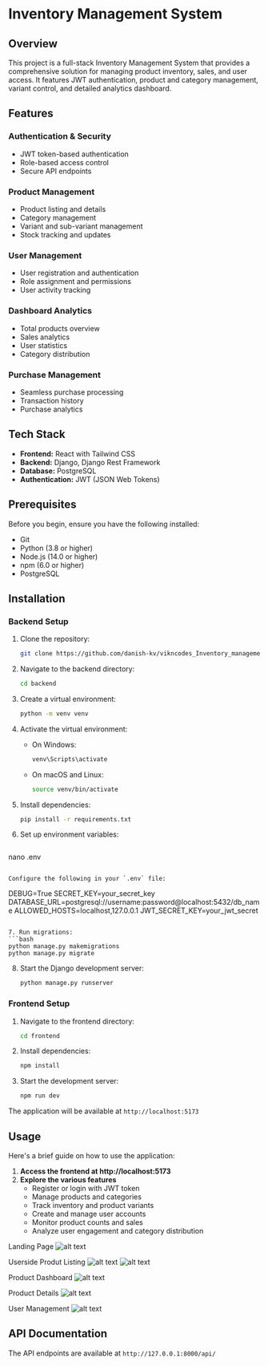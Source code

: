 # Inventory Management System

## Overview

This project is a full-stack Inventory Management System that provides a comprehensive solution for managing product inventory, sales, and user access. It features JWT authentication, product and category management, variant control, and detailed analytics dashboard.

## Features

### Authentication & Security
- JWT token-based authentication
- Role-based access control
- Secure API endpoints

### Product Management
- Product listing and details
- Category management
- Variant and sub-variant management
- Stock tracking and updates

### User Management
- User registration and authentication
- Role assignment and permissions
- User activity tracking

### Dashboard Analytics
- Total products overview
- Sales analytics
- User statistics
- Category distribution

### Purchase Management
- Seamless purchase processing
- Transaction history
- Purchase analytics

## Tech Stack

- **Frontend:** React with Tailwind CSS
- **Backend:** Django, Django Rest Framework
- **Database:** PostgreSQL
- **Authentication:** JWT (JSON Web Tokens)

## Prerequisites

Before you begin, ensure you have the following installed:
- Git
- Python (3.8 or higher)
- Node.js (14.0 or higher)
- npm (6.0 or higher)
- PostgreSQL

## Installation

### Backend Setup

1. Clone the repository:
   ```bash
   git clone https://github.com/danish-kv/vikncodes_Inventory_management.git
   ```

2. Navigate to the backend directory:
   ```bash
   cd backend
   ```

3. Create a virtual environment:
   ```bash
   python -m venv venv
   ```

4. Activate the virtual environment:
   - On Windows:
     ```bash
     venv\Scripts\activate
     ```
   - On macOS and Linux:
     ```bash
     source venv/bin/activate
     ```

5. Install dependencies:
   ```bash
   pip install -r requirements.txt
   ```

6. Set up environment variables:
   ```bash
  nano .env

   ```
   
   Configure the following in your `.env` file:
   ```
   DEBUG=True
   SECRET_KEY=your_secret_key
   DATABASE_URL=postgresql://username:password@localhost:5432/db_name
   ALLOWED_HOSTS=localhost,127.0.0.1
   JWT_SECRET_KEY=your_jwt_secret
   ```

7. Run migrations:
   ```bash
   python manage.py makemigrations
   python manage.py migrate
   ```

8. Start the Django development server:
   ```bash
   python manage.py runserver
   ```

### Frontend Setup

1. Navigate to the frontend directory:
   ```bash
   cd frontend
   ```

2. Install dependencies:
   ```bash
   npm install
   ```

3. Start the development server:
   ```bash
   npm run dev
   ```

The application will be available at `http://localhost:5173`

## Usage

Here's a brief guide on how to use the application:

1. **Access the frontend at http://localhost:5173**
2. **Explore the various features**
   - Register or login with JWT token
   - Manage products and categories
   - Track inventory and product variants
   - Create and manage user accounts
   - Monitor product counts and sales
   - Analyze user engagement and category distribution


Landing Page
![alt text](documentation/image-3.png)

Userside Produt Listing
![alt text](documentation/image-4.png)
![alt text](documentation/image-5.png)

Product Dashboard
![alt text](documentation/image.png)

Product Details
![alt text](documentation/image-1.png)

User Management
![alt text](documentation/image-2.png)



## API Documentation

The API endpoints are available at `http://127.0.0.1:8000/api/`

